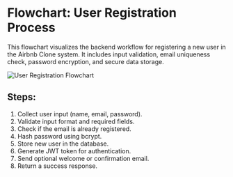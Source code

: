 # Flowchart: User Registration Process

This flowchart visualizes the backend workflow for registering a new user in the Airbnb Clone system. It includes input validation, email uniqueness check, password encryption, and secure data storage.

![User Registration Flowchart](./user-registration-flowchart.png)

## Steps:
1. Collect user input (name, email, password).
2. Validate input format and required fields.
3. Check if the email is already registered.
4. Hash password using bcrypt.
5. Store new user in the database.
6. Generate JWT token for authentication.
7. Send optional welcome or confirmation email.
8. Return a success response.


